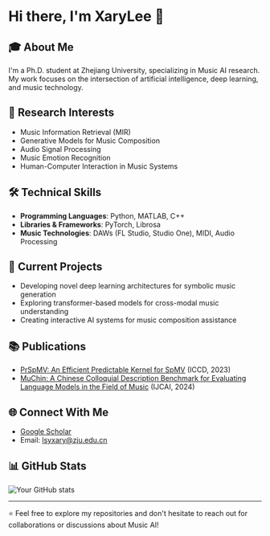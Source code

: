 # Hi there, I'm XaryLee 👋

## 🎓 About Me
I'm a Ph.D. student at Zhejiang University, specializing in Music AI research. My work focuses on the intersection of artificial intelligence, deep learning, and music technology.

## 🔬 Research Interests
- Music Information Retrieval (MIR)
- Generative Models for Music Composition
- Audio Signal Processing
- Music Emotion Recognition
- Human-Computer Interaction in Music Systems

## 🛠️ Technical Skills
- **Programming Languages**: Python, MATLAB, C++
- **Libraries & Frameworks**: PyTorch, Librosa
- **Music Technologies**: DAWs (FL Studio, Studio One), MIDI, Audio Processing

## 🎵 Current Projects
- Developing novel deep learning architectures for symbolic music generation
- Exploring transformer-based models for cross-modal music understanding
- Creating interactive AI systems for music composition assistance

## 📚 Publications
- [PrSpMV: An Efficient Predictable Kernel for SpMV](https://doi.org/10.1109/ICCD58817.2023.00075) (ICCD, 2023)
- [MuChin: A Chinese Colloquial Description Benchmark for Evaluating Language Models in the Field of Music](https://doi.org/10.24963/ijcai.2024/860) (IJCAI, 2024)

## 🌐 Connect With Me
- [Google Scholar](https://scholar.google.com/citations?user=pMhdClkAAAAJ)
- Email: lsyxary@zju.edu.cn

## 📊 GitHub Stats
![Your GitHub stats](https://github-readme-stats.vercel.app/api?username=XaryLee&show_icons=true&theme=radical)

---

⭐️ Feel free to explore my repositories and don't hesitate to reach out for collaborations or discussions about Music AI!


